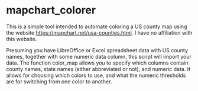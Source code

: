 # mapchart_colorer

This is a simple tool intended to automate coloring a US county map using the website https://mapchart.net/usa-counties.html. I have no affiliation with this website.

Presuming you have LibreOffice or Excel spreadsheet data with US county names, together with some numeric data column, this script will import your data.  The function color_map allows you to specify which columns contain county names, state names (either abbreviated or not), and numeric data.  It allows for choosing which colors to use, and what the numeric thresholds are for switching from one color to another.
